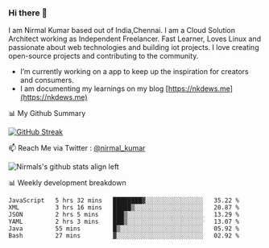 ### Hi there 👋

 I am Nirmal Kumar based out of India,Chennai. I am a Cloud Solution Architect working as Independent Freelancer. Fast Learner, Loves Linux and passionate about web technologies and building iot projects. I love creating open-source projects and contributing to the community.

- I’m currently working on a app to keep up the inspiration for creators and consumers.
- I am documenting my learnings on my blog [https://nkdews.me](https://nkdews.me)


📊 My Github Summary

[![GitHub Streak](https://github-readme-streak-stats.herokuapp.com?user=nk-gears&theme=dark&hide_border=true&date_format=M%20j%5B%2C%20Y%5D)](https://git.io/streak-stats)


📫 Reach Me via  Twitter : [@nirmal_kumar](https://twitter.com/nirmal_kumar)

![Nirmals's github stats align left](https://github-readme-stats.vercel.app/api?username=nk-gears&show_icons=true)


📊 Weekly development breakdown

<!--START_SECTION:waka-->

```text
JavaScript   5 hrs 32 mins   ████████▓░░░░░░░░░░░░░░░░   35.22 %
XML          3 hrs 16 mins   █████▒░░░░░░░░░░░░░░░░░░░   20.87 %
JSON         2 hrs 5 mins    ███▒░░░░░░░░░░░░░░░░░░░░░   13.29 %
YAML         2 hrs 3 mins    ███▒░░░░░░░░░░░░░░░░░░░░░   13.07 %
Java         55 mins         █▒░░░░░░░░░░░░░░░░░░░░░░░   05.92 %
Bash         27 mins         ▓░░░░░░░░░░░░░░░░░░░░░░░░   02.92 %
```

<!--END_SECTION:waka-->


